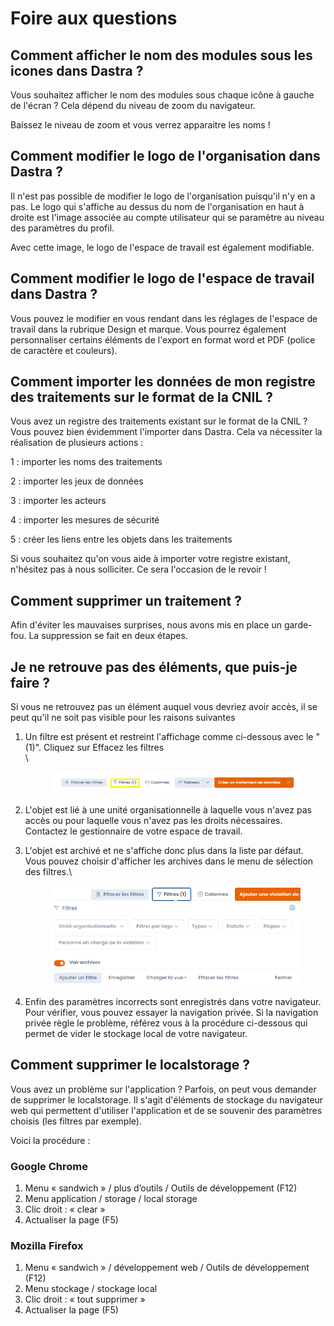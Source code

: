 # Foire aux questions

## Comment afficher le nom des modules sous les icones dans Dastra ?

Vous souhaitez afficher le nom des modules sous chaque icône à gauche de l'écran ? Cela dépend du niveau de zoom du navigateur.&#x20;

Baissez le niveau de zoom et vous verrez apparaitre les noms !

## Comment modifier le logo de l'organisation dans Dastra ?

Il n'est pas possible de modifier le logo de l'organisation puisqu'il n'y en a pas. Le logo qui s'affiche au dessus du nom de l'organisation en haut à droite est l'image associée au compte utilisateur qui se paramètre au niveau des paramètres du profil.

Avec cette image, le logo de l'espace de travail est également modifiable.

## Comment modifier le logo de l'espace de travail dans Dastra ?

Vous pouvez le modifier en vous rendant dans les réglages de l'espace de travail dans la rubrique Design et marque. Vous pourrez également personnaliser certains éléments de l'export en format word et PDF (police de caractère et couleurs).

## Comment importer les données de mon registre des traitements sur le format de la CNIL ?&#x20;

Vous avez un registre des traitements existant sur le format de la CNIL ? Vous pouvez bien évidemment l'importer dans Dastra. Cela va nécessiter la réalisation de plusieurs actions :&#x20;

1 : importer les noms des traitements&#x20;

2 : importer les jeux de données

3 : importer les acteurs

4 : importer les mesures de sécurité&#x20;

5 : créer les liens entre les objets dans les traitements

Si vous souhaitez qu'on vous aide à importer votre registre existant, n'hésitez pas à nous solliciter. Ce sera l'occasion de le revoir !

## Comment supprimer un traitement ?&#x20;

Afin d'éviter les mauvaises surprises, nous avons mis en place un garde-fou. La suppression se fait en deux étapes.&#x20;

## Je ne retrouve pas des éléments, que puis-je faire ?&#x20;

Si vous ne retrouvez pas un élément auquel vous devriez avoir accès, il se peut qu'il ne soit pas visible pour les raisons suivantes&#x20;

1.  Un filtre est présent et restreint l'affichage comme ci-dessous avec le "(1)". Cliquez sur Effacez les filtres \
    \


    <figure><img src="../.gitbook/assets/image (2) (1) (1) (1) (1) (1) (1) (1).png" alt=""><figcaption></figcaption></figure>
2. L'objet est lié à une unité organisationnelle à laquelle vous n'avez pas accès ou pour laquelle vous n'avez pas les droits nécessaires. Contactez le gestionnaire de votre espace de travail.
3.  L'objet est archivé et ne s'affiche donc plus dans la liste par défaut. Vous pouvez choisir d'afficher les archives dans le menu de sélection des filtres.\


    <figure><img src="../.gitbook/assets/image (4) (1) (4).png" alt=""><figcaption></figcaption></figure>


4. Enfin des paramètres incorrects sont enregistrés dans votre navigateur. Pour vérifier, vous pouvez essayer la navigation privée. Si la navigation privée règle le problème, référez vous à la procédure ci-dessous qui permet de vider le stockage local de votre navigateur.

## Comment supprimer le localstorage ?

Vous avez un problème sur l'application ? Parfois, on peut vous demander de supprimer le localstorage. Il s'agit d'éléments de stockage du navigateur web qui permettent d'utiliser l'application et de se souvenir des paramètres choisis (les filtres par exemple).&#x20;

Voici la procédure :&#x20;

### Google Chrome

1. Menu « sandwich » / plus d’outils / Outils de développement (F12)
2. Menu application / storage / local storage
3. Clic droit : « clear »
4. Actualiser la page (F5)

### Mozilla Firefox

1. Menu « sandwich » / développement web / Outils de développement (F12)
2. Menu stockage / stockage local
3. Clic droit : « tout supprimer »
4. Actualiser la page (F5)
